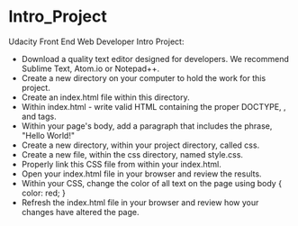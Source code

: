 # Intro_Project

Udacity Front End Web Developer Intro Project:
 - Download a quality text editor designed for developers. We recommend Sublime Text, Atom.io or Notepad++.
 - Create a new directory on your computer to hold the work for this project.
 - Create an index.html file within this directory.
 - Within index.html - write valid HTML containing the proper DOCTYPE, <html>, <head> and <body> tags.
 - Within your page's body, add a paragraph that includes the phrase, "Hello World!"
 - Create a new directory, within your project directory, called css.
 - Create a new file, within the css directory, named style.css.
 - Properly link this CSS file from within your index.html.
 - Open your index.html file in your browser and review the results.
 - Within your CSS, change the color of all text on the page using body { color: red; }
 - Refresh the index.html file in your browser and review how your changes have altered the page.
